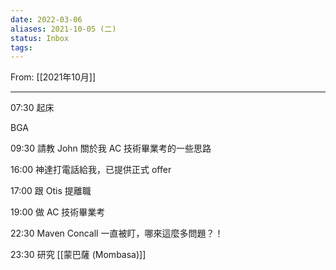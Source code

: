 ```yaml
---
date: 2022-03-06
aliases: 2021-10-05 (二)
status: Inbox
tags:
---
```


From: [[2021年10月]]

---

07:30 起床

BGA

09:30 請教 John 關於我 AC 技術畢業考的一些思路

16:00 神達打電話給我，已提供正式 offer

17:00 跟 Otis 提離職

19:00 做 AC 技術畢業考

22:30 Maven Concall 一直被盯，哪來這麼多問題？！

23:30 研究 [[蒙巴薩 (Mombasa)]]